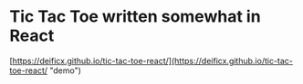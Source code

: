# Tic Tac Toe written somewhat in React

[https://deificx.github.io/tic-tac-toe-react/](https://deificx.github.io/tic-tac-toe-react/ "demo")
